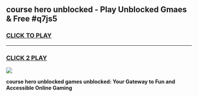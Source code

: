 
## course hero unblocked - Play Unblocked Gmaes & Free #q7js5
<h3>
<a href="https://news.freeplayer.one?title=course_hero_unblocked&ref=27F">CLICK TO PLAY</a></h3>
<hr>

<h3>
<a href="https://news.freeplayer.one?title=course_hero_unblocked&ref=27F">CLICK 2 PLAY</a>
  
</h3>

<a href="https://news.freeplayer.one?title=course_hero_unblocked&ref=27F/"><img src="https://clearcache.store/games.png"></a>


**course hero unblocked games unblocked: Your Gateway to Fun and Accessible Online Gaming**
